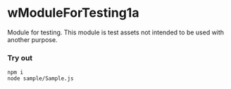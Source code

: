 # wModuleForTesting1a

Module for testing. This module is test assets not intended to be used with another purpose.

### Try out

```
npm i
node sample/Sample.js
```
